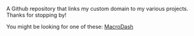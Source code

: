 A Github repository that links my custom domain to my various projects. Thanks for stopping by!

You might be looking for one of these:
[MacroDash](https://carsonwv.github.io/macro-indicator-dashboard)
